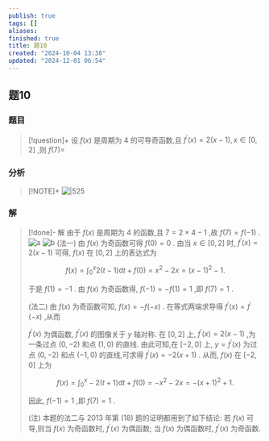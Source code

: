 ```yaml
---
publish: true
tags: []
aliases: 
finished: true
title: 题10
created: "2024-10-04 13:38"
updated: "2024-12-01 06:54"
---
```

## 题10
### 题目
> [!question]+
> 设 $f( x)$ 是周期为 4 的可导奇函数,且 ${f}^{\prime }( x)  = 2( {x - 1}) ,x \in  \lbrack  {0,2}\rbrack$ ,则 $f( 7)  =$
### 分析
> [!NOTE]+
> ![|525](https://img.hwenyi.live/202411211613182.webp)
### 解
> [!done]-
> 解 由于 $f( x)$ 是周期为 4 的函数,且 $7 = 2 \times 4 - 1$ ,故 $f( 7) = f( {-1})$ .
> ![a](https://img.hwenyi.live/202409302017900.webp)
> ![b](https://img.hwenyi.live/202409302017901.webp)
> (法一) 由 $f( x)$ 为奇函数可得 $f( 0) = 0$ . 由当 $x \in \lbrack {0,2}\rbrack$ 时, ${f}^{\prime }( x) = 2( {x - 1})$ 可得, $f( x)$ 在 $\lbrack {0,2}\rbrack$ 上的表达式为
> 
> $$
> f( x) = {\int }_{0}^{x}2( {t - 1}) \mathrm{d}t + f( 0) = {x}^{2} - {2x} = {( x - 1) }^{2} - 1.
> $$
> 
> 于是 $f( 1) = - 1$ . 由 $f( x)$ 为奇函数得, $f( {-1}) = - f( 1) = 1$ ,即 $f( 7) = 1$ .
> 
> (法二) 由 $f( x)$ 为奇函数可知, $f( x) = - f( {-x})$ . 在等式两端求导得 ${f}^{\prime }( x) = {f}^{\prime }( {-x})$ ,从而
> 
> ${f}^{\prime }( x)$ 为偶函数, ${f}^{\prime }( x)$ 的图像关于 $y$ 轴对称. 在 $\lbrack {0,2}\rbrack$ 上, ${f}^{\prime }( x) = 2( {x - 1})$ ,为一条过点 $( {0, - 2})$ 和点 $( {1,0})$ 的直线. 由此可知,在 $\lbrack {-2,0}\rbrack$ 上, $y = {f}^{\prime }( x)$ 为过点 $( {0, - 2})$ 和点 $( {-1,0})$ 的直线,可求得 ${f}^{\prime }( x) = - 2( {x + 1})$ . 从而, $f( x)$ 在 $\lbrack {-2,0}\rbrack$ 上为
> 
> $$
> f( x) = {\int }_{0}^{x} - 2( {t + 1}) \mathrm{d}t + f( 0) = - {x}^{2} - {2x} = - {( x + 1) }^{2} + 1.
> $$
> 
> 因此, $f( {-1}) = 1$ ,即 $f( 7) = 1$ .
> 
> (注) 本题的法二与 2013 年第 (18) 题的证明都用到了如下结论: 若 $f( x)$ 可导,则当 $f( x)$ 为奇函数时, ${f}^{\prime }( x)$ 为偶函数; 当 $f( x)$ 为偶函数时, ${f}^{\prime }( x)$ 为奇函数.